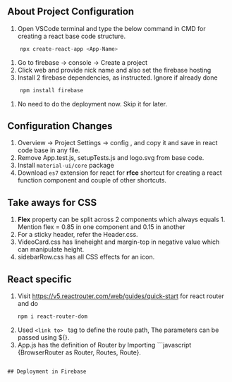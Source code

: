 ## About Project Configuration

1. Open VSCode terminal and type the below command in CMD for creating a react base code structure. 
```javascript
    npx create-react-app <App-Name>
```   
1. Go to firebase -> console -> Create a project
1. Click web and provide nick name and also set the firebase hosting 
1. Install 2 firebase dependencies, as instructed. Ignore if already done
```javascript
    npm install firebase
```
1. No need to do the deployment now. Skip it for later. 

## Configuration Changes

1. Overview -> Project Settings -> config , and copy it and save in react code base in any file.
1. Remove App.test.js, setupTests.js and logo.svg from base code.
1. Install `material-ui/core` package
1. Download `es7` extension for react for **rfce** shortcut for creating a react function component and couple of other shortcuts.

## Take aways for CSS

1. **Flex** property can be split across 2 components which always equals 1. Mention flex = 0.85 in one component and 0.15 in another
1. For a sticky header, refer the Header.css.
1. VideoCard.css has lineheight and margin-top in negative value which can manipulate height. 
1. sidebarRow.css has all CSS effects for an icon.

## React specific

1. Visit https://v5.reactrouter.com/web/guides/quick-start for react router and do 
    ```sh
    npm i react-router-dom
    ```
1. Used ```<link to> ``` tag to define the route path, The parameters can be passed using ${}. 
1. App.js has the definition of Router by Importing ```javascript {BrowserRouter as Router, Routes, Route}.
``` **Route** tag has *exact path* which should match the link to route path and * element* should point to the UI components to be displayed.

## Deployment in Firebase

